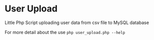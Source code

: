# User Upload

Little Php Script uploading user data from csv file to MySQL database

For more detail about the use `php user_upload.php --help`
